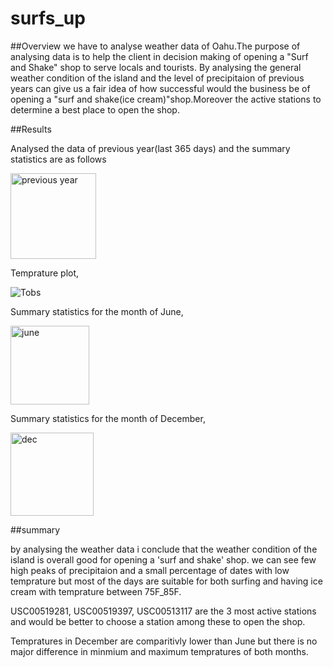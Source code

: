 # surfs_up
##Overview
we have to analyse weather data of Oahu.The purpose of analysing data is to help the client in decision making  of opening a "Surf and Shake" shop to serve locals and tourists. 
By analysing the general weather condition of the island and the level of precipitaion of previous years can give us a fair idea of how successful would the business be of opening a "surf and shake(ice cream)"shop.Moreover the active stations to determine a best place to open the shop.

##Results

Analysed the data of previous year(last 365 days) and the summary statistics are as follows




<img width="137" alt="previous year" src="https://user-images.githubusercontent.com/108497494/187838493-55328079-6da7-4cd7-a401-724b6ee26560.png">

Temprature plot,




![Tobs](https://user-images.githubusercontent.com/108497494/187839273-183a85f6-67d4-46fc-95bf-1d44e9f29f2e.png)

Summary statistics for the month of June,



<img width="126" alt="june" src="https://user-images.githubusercontent.com/108497494/187839524-5acd5016-9d61-421c-9129-01be5d221ad2.png">


Summary statistics for the month of December,



<img width="133" alt="dec" src="https://user-images.githubusercontent.com/108497494/187839658-b88babed-a95d-4a54-8dbb-732aaa239df8.png">


##summary

by analysing the weather data i conclude that the weather condition of the island is overall good for opening a 'surf and shake' shop. we can see few high peaks of precipitaion and a small percentage of dates with low temprature but most of the days are suitable for both surfing and having ice cream with temprature between 75F_85F.

USC00519281, USC00519397, USC00513117 are the 3 most active stations and would be better to choose a station among these to open the shop.

Tempratures in December are comparitivly lower than June but there is no major difference in minmium and maximum tempratures of both months.



